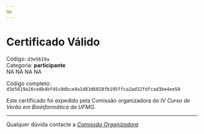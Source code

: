 ```yaml
---
NA
---
```


# Certificado Válido

Código: `d3e5619a`<br>
Categoria: **participante**<br>
NA
NA
NA
NA


Código completo: `d3e5619a26ce8b4bf45c0dbce9a1d83d6028fb195ffca2ad32fdfcad3be4ee50`


Este certificado foi expedido pela Comissão organizadora do *IV Curso de Verão em Bioinformática da UFMG*.

----

Qualquer dúvida contacte a [_Comissão Organizadora_](<mailto:cursobioinfoufmg@gmail.com$subject=[Certificados]>)

